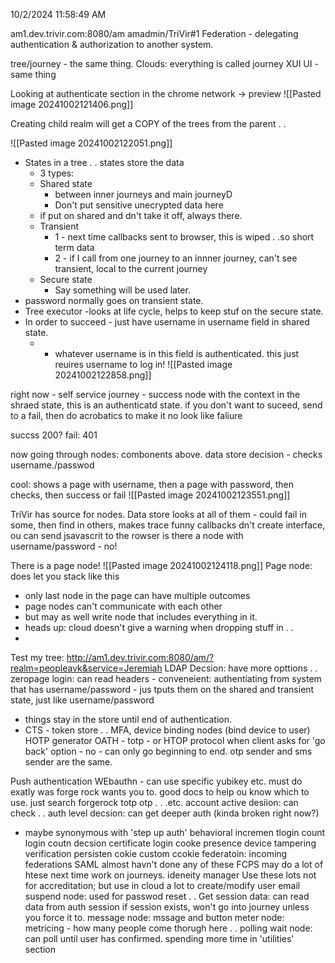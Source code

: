 10/2/2024 11:58:49 AM

am1.dev.trivir.com:8080/am
amadmin/TriVir#1
Federation - delegating authentication & authorization to another system.

tree/journey - the same thing.
Clouds: everything is called journey
XUI UI - same thing

Looking at authenticate section in the chrome network -> preview
![[Pasted image 20241002121406.png]]

Creating child realm will get a COPY of the trees from the parent . .

![[Pasted image 20241002122051.png]]

 - States in a tree . . states store the data
	 - 3 types:
	 - Shared state
		 -  between inner journeys and main journeyD
		 - Don't put sensitive unecrypted data here
	 - if put on shared and dn't take it off, always there.
	 - Transient
		 - 1 - next time callbacks sent to browser, this is wiped . .so short term data
		 - 2 - if I call from one journey to an innner journey, can't see transient, local to the current journey
	 - Secure state
		 - Say something will be used later.
 - password normally goes on transient state.
 - Tree executor -looks at life cycle, helps to keep stuf on the secure state.
 - In order to succeed - just have username in username field in shared state.
	 -  - whatever username is in this field is authenticated.
 this just reuires username to log in!
 ![[Pasted image 20241002122858.png]]

right now - self service journey - success node with the context in the shraed state, this is an authenticatd state.
if you don't want to suceed, send to a fail, then do acrobatics to make it no look like faliure

succss 200?
fail: 401

now going through nodes: combonents above.
data store decision - checks username./passwod

cool: shows a page with username, then a page with password, then checks, then success or fail
![[Pasted image 20241002123551.png]]

TriVir has source for nodes.
Data store looks at all of them - could fail in some, then find in others, makes trace funny
callbacks dn't create interface, ou can send jsavascrit to the rowser
is there a node with username/password - no!

There is a page node!
![[Pasted image 20241002124118.png]]
Page node: does let you stack like this
 - only last node in the page can have multiple outcomes
 - page nodes can't communicate with each other
 - but may as well write node that includes everything in it.
 - heads up: cloud doesn't give a warning when dropping stuff in . .
 -
 Test my tree:
 http://am1.dev.trivir.com:8080/am/?realm=peopleavk&service=Jeremiah
LDAP Decsion: have more opttions . .
zeropage login: can read headers - conveneient: authentiating from system that has username/password - jus tputs them on the shared and transient state, just like username/password
- things stay in the store until end of authentication.
- CTS - token store . .
MFA, device binding nodes (bind device to user)
HOTP generator
OATH - totp - or HTOP protocol
when client asks for 'go back' option - no - can only go beginning to end.
otp sender and sms sender are the same.

Push authentication
WEbauthn - can use specific yubikey etc.
must do exatly was forge rock wants you to.
good docs  to help ou know which to use.
just search forgerock totp otp . . .etc.
account active desiion: can check . .
auth level decsion: can get deeper auth (kinda broken right now?)
* maybe synonymous with 'step up auth'
behavioral
	incremen tlogin count
	login coutn decsion
certificate login
cooke presence
device tampering verification
persisten cokie
custom ccokie
federatoin:
	incoming federations
	SAML
	almost havn't done any of these
	FCPS may do a lot of htese
next time work on journeys.
ideneity manager
	Use these lots
	not for accreditation; but use in cloud a lot to create/modify user
email suspend node: used for passwod reset . .
Get session data: can read data from auth session
if session exists, won't go into journey unless you force it to.
message node: mssage and button
meter node: metricing - how many people come thorugh here . .
polling wait node: can poll until user has confirmed.
spending more time in 'utilities' section






